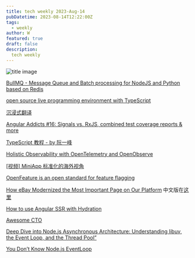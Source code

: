 ```yaml
---
title: tech weekly 2023-Aug-14
pubDatetime: 2023-08-14T12:22:00Z
tags:
  - weekly
author: W
featured: true
draft: false
description:
  tech weekly
---
```


![title image](https://images.unsplash.com/photo-1691294741805-7b1a8989ed62?ixlib=rb-4.0.3&ixid=M3wxMjA3fDB8MHxwaG90by1wYWdlfHx8fGVufDB8fHx8fA%3D%3D&auto=format&fit=crop&w=735&q=80)

[BullMQ - Message Queue and Batch processing for NodeJS and Python based on Redis](https://github.com/taskforcesh/bullmq)

[open source live programming environment with TypeScript](https://github.com/TypeCellOS/TypeCell)

[沉浸式翻译](https://immersivetranslate.com/)

[Angular Addicts #16: Signals vs. RxJS, combined test coverage reports & more](https://www.angularaddicts.com/p/angular-addicts-16-signals-vs-rxjs)

[TypeScript 教程 - by 阮一峰](https://wangdoc.com/typescript/)

[Holistic Observability with OpenTelemetry and OpenObserve]()

[[视频] MiniApp 标准化的海外视角](https://mp.weixin.qq.com/s/eR2-YUwaprjO58Dr62ZdLQ)

[OpenFeature is an open standard for feature flagging](https://openfeature.dev/)

[How eBay Modernized the Most Important Page on Our Platform](https://tech.ebayinc.com/engineering/how-ebay-modernized-the-most-important-page-on-our-platform/) 中文版在[这里](https://www.infoq.cn/article/M1jtje5B5I0SD7Bxigpv) 

[How to use Angular SSR with Hydration](https://www.angulararchitects.io/en/aktuelles/how-to-use-angular-ssr-with-hydration/)

[Awesome CTO](https://github.com/kuchin/awesome-cto)

[Deep Dive into Node.js Asynchronous Architecture: Understanding libuv, the Event Loop, and the Thread Pool”](https://levelup.gitconnected.com/deep-dive-into-node-js-asynchronous-architecture-cd61c643135e)

[You Don’t Know Node.js EventLoop](https://blog.bitsrc.io/you-dont-know-node-js-eventloop-8ee16831767)

[]()